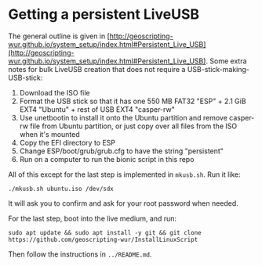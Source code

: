 # Getting a persistent LiveUSB

The general outline is given in [http://geoscripting-wur.github.io/system_setup/index.html#Persistent_Live_USB](http://geoscripting-wur.github.io/system_setup/index.html#Persistent_Live_USB). Some extra notes for bulk LiveUSB creation that does not require a USB-stick-making-USB-stick:

1. Download the ISO file
1. Format the USB stick so that it has one 550 MB FAT32 "ESP" + 2.1 GiB EXT4 "Ubuntu" + rest of USB EXT4 "casper-rw"
1. Use unetbootin to install it onto the Ubuntu partition and remove casper-rw file from Ubuntu partition, or just copy over all files from the ISO when it's mounted
1. Copy the EFI directory to ESP
1. Change ESP/boot/grub/grub.cfg to have the string "persistent"
1. Run on a computer to run the bionic script in this repo

All of this except for the last step is implemented in `mkusb.sh`. Run it like:
```
./mkusb.sh ubuntu.iso /dev/sdx
```
It will ask you to confirm and ask for your root password when needed.

For the last step, boot into the live medium, and run:

```
sudo apt update && sudo apt install -y git && git clone https://github.com/geoscripting-wur/InstallLinuxScript
```

Then follow the instructions in `../README.md`.

